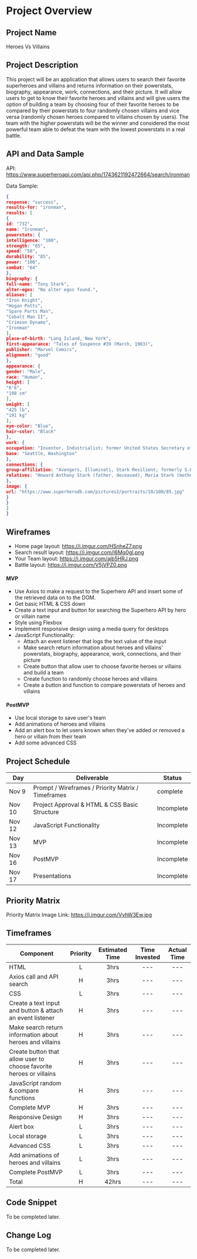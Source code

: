 
# Project Overview

## Project Name

Heroes Vs Villains

## Project Description

This project will be an application that allows users to search their favorite superheroes and villains and returns information on their powerstats, biography, appearance, work, connections, and their picture. It will allow users to get to know their favorite heroes and villains and will give users the option of building a team by choosing four of their favorite heroes to be compared by their powerstats to four randomly chosen villains and vice versa (randomly chosen heroes compared to villains chosen by users). The team with the higher powerstats will be the winner and considered the most powerful team able to defeat the team with the lowest powerstats in a real battle. 

## API and Data Sample

API: https://www.superheroapi.com/api.php/1743621192472664/search/ironman

Data Sample:
```json
{
response: "success",
results-for: "ironman",
results: [
{
id: "732",
name: "Ironman",
powerstats: {
intelligence: "100",
strength: "85",
speed: "58",
durability: "85",
power: "100",
combat: "64"
},
biography: {
full-name: "Tony Stark",
alter-egos: "No alter egos found.",
aliases: [
"Iron Knight",
"Hogan Potts",
"Spare Parts Man",
"Cobalt Man II",
"Crimson Dynamo",
"Ironman"
],
place-of-birth: "Long Island, New York",
first-appearance: "Tales of Suspence #39 (March, 1963)",
publisher: "Marvel Comics",
alignment: "good"
},
appearance: {
gender: "Male",
race: "Human",
height: [
"6'6",
"198 cm"
],
weight: [
"425 lb",
"191 kg"
],
eye-color: "Blue",
hair-color: "Black"
},
work: {
occupation: "Inventor, Industrialist; former United States Secretary of Defense",
base: "Seattle, Washington"
},
connections: {
group-affiliation: "Avengers, Illuminati, Stark Resilient; formerly S.H.I.E.L.D., leader of Stark Enterprises, the Pro-Registration Superhero Unit, New Avengers, Mighty Avengers, Hellfire Club, Force Works, Avengers West Coast, United States Department of Defense.",
relatives: "Howard Anthony Stark (father, deceased), Maria Stark (mother, deceased), Morgan Stark (cousin), Isaac Stark (ancestor)"
},
image: {
url: "https://www.superherodb.com/pictures2/portraits/10/100/85.jpg"
}
}
]
}
```

## Wireframes

- Home page layout: https://i.imgur.com/HSnheZ7.png
- Search result layout: https://i.imgur.com/l6Mq0gl.png
- Your Team layout: https://i.imgur.com/ajb5HRJ.png
- Battle layout: https://i.imgur.com/V5jVPZ0.png

#### MVP 

- Use Axios to make a request to the Superhero API and insert some of the retrieved data on to the DOM.
- Get basic HTML & CSS down
- Create a text input and button for searching the Superhero API by hero or villain name
- Style using Flexbox
- Implement responsive design using a media query for desktops
- JavaScript Functionality:
  - Attach an event listener that logs the text value of the input
  - Make search return information about heroes and villains' powerstats, 
    biography, appearance, work, connections, and their picture
  - Create button that allow user to choose favorite heroes or villains and build a team 
  - Create function to randomly choose heroes and villains 
  - Create a button and function to compare powerstats of heroes and villains

#### PostMVP  

- Use local storage to save user's team
- Add animations of heroes and villains
- Add an alert box to let users known when they've added or removed a hero or villain from their team
- Add some advanced CSS

## Project Schedule

|  Day | Deliverable | Status
|---|---| ---|
|Nov 9| Prompt / Wireframes / Priority Matrix / Timeframes | complete
|Nov 10| Project Approval & HTML & CSS Basic Structure| Incomplete
|Nov 12| JavaScript Functionality | Incomplete
|Nov 13| MVP | Incomplete
|Nov 16| PostMVP | Incomplete
|Nov 17| Presentations | Incomplete

## Priority Matrix

Priority Matrix Image Link: https://i.imgur.com/VyhW3Ew.jpg

## Timeframes

| Component | Priority | Estimated Time | Time Invested | Actual Time |
| --- | :---: |  :---: | :---: | :---: |
| HTML | L | 3hrs| --- | --- |
| Axios call and API search| H | 3hrs| --- | --- |
| CSS | L | 3hrs| --- | --- |
| Create a text input and button & attach an event listener| H | 3hrs| --- | --- |
| Make search return information about heroes and villains| H | 3hrs| --- | --- |
| Create button that allow user to choose favorite heroes or villains | H | 3hrs| --- | --- |
| JavaScript random & compare functions| H | 3hrs| --- | --- |
| Complete MVP| H | 3hrs| --- | --- |
| Responsive Design| H | 3hrs| --- | --- |
| Alert box | L | 3hrs| --- | --- |
| Local storage| L | 3hrs| --- | --- |
| Advanced CSS | L | 3hrs| --- | --- |
| Add animations of heroes and villains| L | 3hrs| --- | --- |
|Complete PostMVP | L | 3hrs| --- | --- |
| Total | H | 42hrs| --- | --- |


## Code Snippet

To be completed later.

## Change Log

To be completed later.
